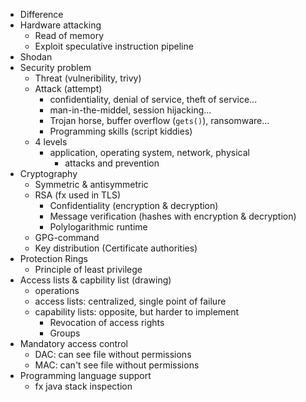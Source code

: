 - Difference
- Hardware attacking
    - Read of memory
    - Exploit speculative instruction pipeline
- Shodan
- Security problem 
    - Threat (vulneribility, trivy)
    - Attack (attempt)
        - confidentiality, denial of service, theft of service...
        - man-in-the-middel, session hijacking...
        - Trojan horse, buffer overflow (`gets()`), ransomware...
        - Programming skills (script kiddies)
    - 4 levels
        - application, operating system, network, physical
            - attacks and prevention
- Cryptography
    - Symmetric & antisymmetric
    - RSA (fx used in TLS)
        - Confidentiality (encryption & decryption)
        - Message verification (hashes with encryption & decryption)
        - Polylogarithmic runtime
    - GPG-command
    - Key distribution (Certificate authorities)
- Protection Rings
    - Principle of least privilege
- Access lists & capbility list (drawing)
    - operations
    - access lists: centralized, single point of failure
    - capability lists: opposite, but harder to implement
        - Revocation of access rights
        - Groups
- Mandatory access control
    - DAC: can see file without permissions
    - MAC: can't see file without permissions
- Programming language support
    - fx java stack inspection